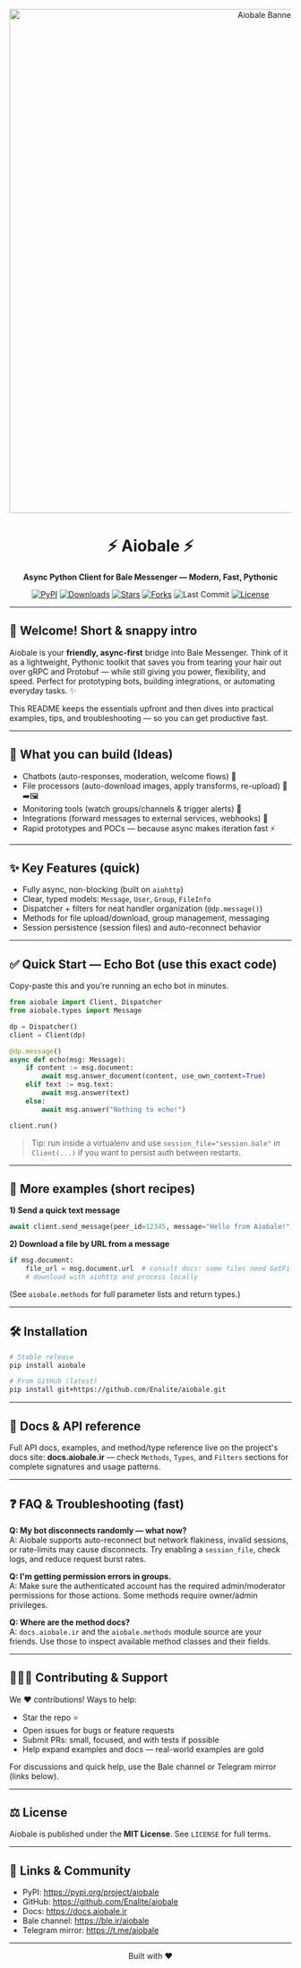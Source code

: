 <p align="center">
  <img src="https://i.postimg.cc/Ssg1Tfhr/banner.png" alt="Aiobale Banner" width="900">
</p>

<h1 align="center">⚡ Aiobale ⚡</h1>
<p align="center"><strong>Async Python Client for Bale Messenger — Modern, Fast, Pythonic</strong></p>

<p align="center">
  <a href="https://pypi.org/project/aiobale"><img src="https://img.shields.io/pypi/v/aiobale?color=brightgreen&logo=pypi" alt="PyPI"></a>
  <a href="https://pepy.tech/project/aiobale"><img src="https://static.pepy.tech/badge/aiobale" alt="Downloads"></a>
  <a href="https://github.com/Enalite/aiobale"><img src="https://img.shields.io/github/stars/Enalite/aiobale?style=social" alt="Stars"></a>
  <a href="https://github.com/Enalite/aiobale"><img src="https://img.shields.io/github/forks/Enalite/aiobale?style=social" alt="Forks"></a>
  <img src="https://img.shields.io/github/last-commit/Enalite/aiobale" alt="Last Commit">
  <a href="LICENSE"><img src="https://img.shields.io/badge/License-MIT-yellow?logo=open-source-initiative" alt="License"></a>
</p>

---

## 🎉 Welcome! Short & snappy intro

Aiobale is your **friendly, async-first** bridge into Bale Messenger. Think of it as a lightweight, Pythonic toolkit that saves you from tearing your hair out over gRPC and Protobuf — while still giving you power, flexibility, and speed. Perfect for prototyping bots, building integrations, or automating everyday tasks. ✨

This README keeps the essentials upfront and then dives into practical examples, tips, and troubleshooting — so you can get productive fast.

---

## 🚀 What you can build (Ideas)

- Chatbots (auto-responses, moderation, welcome flows) 🤖  
- File processors (auto-download images, apply transforms, re-upload) 📁➡️🖼️  
- Monitoring tools (watch groups/channels & trigger alerts) 🔔  
- Integrations (forward messages to external services, webhooks) 🔗  
- Rapid prototypes and POCs — because async makes iteration fast ⚡

---

## ✨ Key Features (quick)

- Fully async, non-blocking (built on `aiohttp`)  
- Clear, typed models: `Message`, `User`, `Group`, `FileInfo`  
- Dispatcher + filters for neat handler organization (`@dp.message()`)  
- Methods for file upload/download, group management, messaging  
- Session persistence (session files) and auto-reconnect behavior

---

## ✅ Quick Start — Echo Bot (use this exact code)

Copy-paste this and you're running an echo bot in minutes.

```python
from aiobale import Client, Dispatcher
from aiobale.types import Message

dp = Dispatcher()
client = Client(dp)

@dp.message()
async def echo(msg: Message):
    if content := msg.document:
        await msg.answer_document(content, use_own_content=True)
    elif text := msg.text:
        await msg.answer(text)
    else:
        await msg.answer("Nothing to echo!")

client.run()
```

> Tip: run inside a virtualenv and use `session_file="session.bale"` in `Client(...)` if you want to persist auth between restarts.

---

## 🧪 More examples (short recipes)

**1) Send a quick text message**

```python
await client.send_message(peer_id=12345, message="Hello from Aiobale!", chat_type=1)
```

**2) Download a file by URL from a message**

```python
if msg.document:
    file_url = msg.document.url  # consult docs: some files need GetFileUrl method
    # download with aiohttp and process locally
```


(See `aiobale.methods` for full parameter lists and return types.)

---

## 🛠 Installation

```bash
# Stable release
pip install aiobale

# From GitHub (latest)
pip install git+https://github.com/Enalite/aiobale.git
```

---

## 🧭 Docs & API reference

Full API docs, examples, and method/type reference live on the project's docs site: **docs.aiobale.ir** — check `Methods`, `Types`, and `Filters` sections for complete signatures and usage patterns.

---

## ❓ FAQ & Troubleshooting (fast)

**Q: My bot disconnects randomly — what now?**  
A: Aiobale supports auto-reconnect but network flakiness, invalid sessions, or rate-limits may cause disconnects. Try enabling a `session_file`, check logs, and reduce request burst rates.

**Q: I'm getting permission errors in groups.**  
A: Make sure the authenticated account has the required admin/moderator permissions for those actions. Some methods require owner/admin privileges.

**Q: Where are the method docs?**  
A: `docs.aiobale.ir` and the `aiobale.methods` module source are your friends. Use those to inspect available method classes and their fields.

---

## 🧑‍🤝‍🧑 Contributing & Support

We ❤️ contributions! Ways to help:

- Star the repo ⭐  
- Open issues for bugs or feature requests  
- Submit PRs: small, focused, and with tests if possible  
- Help expand examples and docs — real-world examples are gold

For discussions and quick help, use the Bale channel or Telegram mirror (links below).

---

## ⚖️ License

Aiobale is published under the **MIT License**. See `LICENSE` for full terms.

---

## 🔗 Links & Community

- PyPI: https://pypi.org/project/aiobale  
- GitHub: https://github.com/Enalite/aiobale  
- Docs: https://docs.aiobale.ir  
- Bale channel: https://ble.ir/aiobale  
- Telegram mirror: https://t.me/aiobale

---

<p align="center">
  Built with ❤️
</p>
